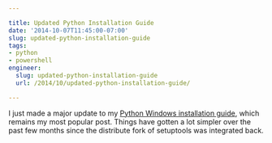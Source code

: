 ```yaml
---

title: Updated Python Installation Guide
date: '2014-10-07T11:45:00-07:00'
slug: updated-python-installation-guide
tags:
- python
- powershell
engineer:
  slug: updated-python-installation-guide
  url: /2014/10/updated-python-installation-guide/

---
```


I just made a major update to my [Python Windows installation guide][1], which remains my most popular post. Things have gotten a lot simpler over the past few months since the distribute fork of setuptools was integrated back.


[1]: /2012/05/how-to-install-python-pip-and-virtualenv-on-windows-with-powershell/